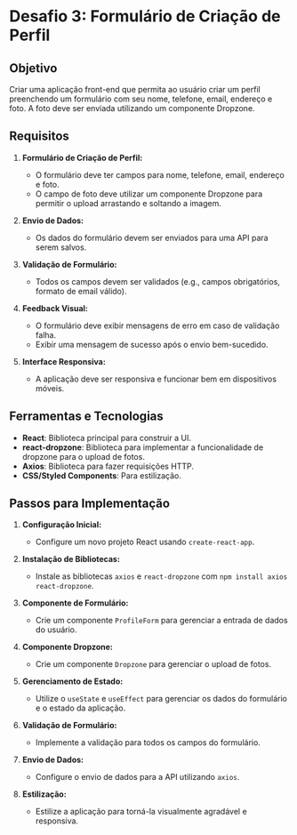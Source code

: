 # Desafio 3: Formulário de Criação de Perfil

## Objetivo

Criar uma aplicação front-end que permita ao usuário criar um perfil preenchendo um formulário com seu nome, telefone, email, endereço e foto. A foto deve ser enviada utilizando um componente Dropzone.

## Requisitos

1. **Formulário de Criação de Perfil:**
   - O formulário deve ter campos para nome, telefone, email, endereço e foto.
   - O campo de foto deve utilizar um componente Dropzone para permitir o upload arrastando e soltando a imagem.

2. **Envio de Dados:**
   - Os dados do formulário devem ser enviados para uma API para serem salvos.

3. **Validação de Formulário:**
   - Todos os campos devem ser validados (e.g., campos obrigatórios, formato de email válido).

4. **Feedback Visual:**
   - O formulário deve exibir mensagens de erro em caso de validação falha.
   - Exibir uma mensagem de sucesso após o envio bem-sucedido.

5. **Interface Responsiva:**
   - A aplicação deve ser responsiva e funcionar bem em dispositivos móveis.

## Ferramentas e Tecnologias

- **React**: Biblioteca principal para construir a UI.
- **react-dropzone**: Biblioteca para implementar a funcionalidade de dropzone para o upload de fotos.
- **Axios**: Biblioteca para fazer requisições HTTP.
- **CSS/Styled Components**: Para estilização.


## Passos para Implementação

1. **Configuração Inicial:**
   - Configure um novo projeto React usando `create-react-app`.

2. **Instalação de Bibliotecas:**
   - Instale as bibliotecas `axios` e `react-dropzone` com `npm install axios react-dropzone`.

3. **Componente de Formulário:**
   - Crie um componente `ProfileForm` para gerenciar a entrada de dados do usuário.

4. **Componente Dropzone:**
   - Crie um componente `Dropzone` para gerenciar o upload de fotos.

5. **Gerenciamento de Estado:**
   - Utilize o `useState` e `useEffect` para gerenciar os dados do formulário e o estado da aplicação.

6. **Validação de Formulário:**
   - Implemente a validação para todos os campos do formulário.

7. **Envio de Dados:**
   - Configure o envio de dados para a API utilizando `axios`.

8. **Estilização:**
   - Estilize a aplicação para torná-la visualmente agradável e responsiva.